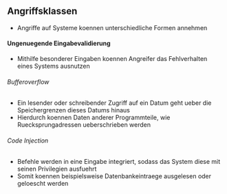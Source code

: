 ## Angriffsklassen
- Angriffe auf Systeme koennen unterschiedliche Formen annehmen
#### Ungenuegende Eingabevalidierung
- Mithilfe besonderer Eingaben koennen Angreifer das Fehlverhalten eines Systems ausnutzen
###### Bufferoverflow
- Ein lesender oder schreibender Zugriff auf ein Datum geht ueber die Speichergrenzen dieses Datums hinaus
- Hierdurch koennen Daten anderer Programmteile, wie Ruecksprungadressen ueberschrieben werden
###### Code Injection
- Befehle werden in eine Eingabe integriert, sodass das System diese mit seinen Privilegien ausfuehrt
- Somit koennen beispielsweise Datenbankeintraege ausgelesen oder geloescht werden